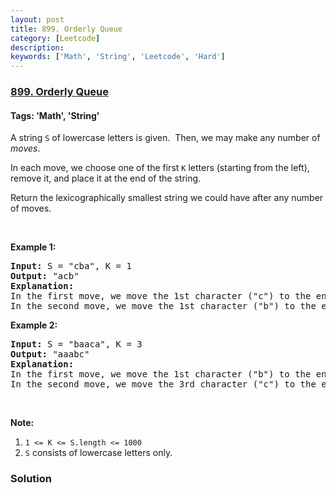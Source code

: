```yaml
---
layout: post
title: 899. Orderly Queue
category: [Leetcode]
description: 
keywords: ['Math', 'String', 'Leetcode', 'Hard']
---
```

### [899. Orderly Queue](https://leetcode.com/problems/orderly-queue)

#### Tags: 'Math', 'String'

<div class="content__u3I1 question-content__JfgR"><div><p>A string <code>S</code> of lowercase letters is given.  Then, we may make any number of <em>moves</em>.</p>
<p>In each move, we choose one of the first <code>K</code> letters (starting from the left), remove it, and place it at the end of the string.</p>
<p>Return the lexicographically smallest string we could have after any number of moves.</p>
<p> </p>
<div>
<p><strong>Example 1:</strong></p>
<pre><strong>Input: </strong>S = <span id="example-input-1-1">"cba"</span>, K = <span id="example-input-1-2">1</span>
<strong>Output: </strong><span id="example-output-1">"acb"</span>
<strong>Explanation: </strong>
In the first move, we move the 1st character ("c") to the end, obtaining the string "bac".
In the second move, we move the 1st character ("b") to the end, obtaining the final result "acb".
</pre>
<div>
<p><strong>Example 2:</strong></p>
<pre><strong>Input: </strong>S = <span id="example-input-2-1">"baaca"</span>, K = <span id="example-input-2-2">3</span>
<strong>Output: </strong><span id="example-output-2">"aaabc"</span>
<strong>Explanation: </strong>
In the first move, we move the 1st character ("b") to the end, obtaining the string "aacab".
In the second move, we move the 3rd character ("c") to the end, obtaining the final result "aaabc".
</pre>
<p> </p>
<p><strong>Note:</strong></p>
<ol>
<li><code>1 &lt;= K &lt;= S.length &lt;= 1000</code></li>
<li><code>S</code> consists of lowercase letters only.</li>
</ol>
</div>
</div>
</div></div>

### Solution
